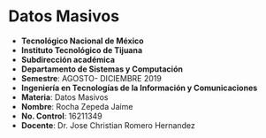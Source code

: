 # Datos Masivos

 - **Tecnológico Nacional de México**
 - **Instituto Tecnológico de Tijuana**
 - **Subdirección académica**
 - **Departamento de Sistemas y Computación**
 - **Semestre**: AGOSTO- DICIEMBRE 2019
 - **Ingeniería en Tecnologías de la Información y Comunicaciones**
 - **Materia**: Datos Masivos
 - **Nombre**: Rocha Zepeda Jaime
 - **No. Control**: 16211349
 - **Docente**: Dr. Jose Christian Romero Hernandez

